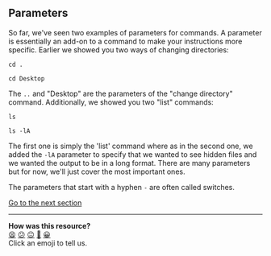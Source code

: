 ## Parameters
So far, we've seen two examples of parameters for commands. A parameter is essentially an add-on to a command to make your instructions more specific. Earlier we showed you two ways of changing directories:

`cd .`

`cd Desktop`

The `..` and "Desktop" are the parameters of the "change directory" command. Additionally, we showed you two "list" commands:

`ls`

`ls -lA`

The first one is simply the 'list' command where as in the second one, we added the `-lA` parameter to specify that we wanted to see hidden files and we wanted the output to be in a long format. There are many parameters but for now, we'll just cover the most important ones.

The parameters that start with a hyphen `-` are often called switches.

[Go to the next section](./09_creating_and_destroying_directories.ed.md)


<!-- BEGIN GENERATED SECTION DO NOT EDIT -->

---

**How was this resource?**  
[😫](https://airtable.com/shrUJ3t7KLMqVRFKR?prefill_Repository=makersacademy/course&prefill_File=foundations/command_line/08_parameters.md&prefill_Sentiment=😫) [😕](https://airtable.com/shrUJ3t7KLMqVRFKR?prefill_Repository=makersacademy/course&prefill_File=foundations/command_line/08_parameters.md&prefill_Sentiment=😕) [😐](https://airtable.com/shrUJ3t7KLMqVRFKR?prefill_Repository=makersacademy/course&prefill_File=foundations/command_line/08_parameters.md&prefill_Sentiment=😐) [🙂](https://airtable.com/shrUJ3t7KLMqVRFKR?prefill_Repository=makersacademy/course&prefill_File=foundations/command_line/08_parameters.md&prefill_Sentiment=🙂) [😀](https://airtable.com/shrUJ3t7KLMqVRFKR?prefill_Repository=makersacademy/course&prefill_File=foundations/command_line/08_parameters.md&prefill_Sentiment=😀)  
Click an emoji to tell us.

<!-- END GENERATED SECTION DO NOT EDIT -->
